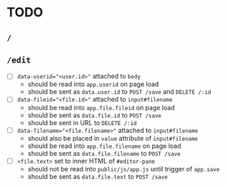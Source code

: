 # TODO

## `/`

## `/edit`
- [ ] `data-userid="<user.id>"` attached to `body`
    - should be read into `app.userid` on page load
    - should be sent as `data.user.id` to `POST /save` and `DELETE /:id`
- [ ] `data-fileid="<file.id>"` attached to `input#filename`
    - should be read into `app.file.fileid` on page load
    - should be sent as `data.file.id` to `POST /save`
    - should be sent in URL to `DELETE /:id`
- [ ] `data-filename="<file.filename>"` attached to `input#filename`
    - should also be placed in `value` attribute of `input#filename`
    - should be read into `app.file.filename` on page load
    - should be sent as `data.file.filename` to `POST /save`
- [ ] `<file.text>` set to inner HTML of `#editor-pane`
    - should not be read into `public/js/app.js` until trigger of `app.save`
    - should be sent as `data.file.text` to `POST /save`

